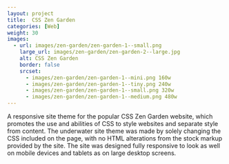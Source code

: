 ```yaml
---
layout: project
title:  CSS Zen Garden
categories: [Web]
weight: 30
images:
  - url: images/zen-garden/zen-garden-1--small.png
    large_url: images/zen-garden/zen-garden-2--large.jpg
    alt: CSS Zen Garden
    border: false
    srcset:
      - images/zen-garden/zen-garden-1--mini.png 160w
      - images/zen-garden/zen-garden-1--tiny.png 240w
      - images/zen-garden/zen-garden-1--small.png 320w
      - images/zen-garden/zen-garden-1--medium.png 480w
---
```


A responsive site theme for the popular CSS Zen Garden website, which promotes the use and abilities of CSS to style websites and separate style from content. The underwater site theme was made by solely changing the CSS included on the page, with no HTML alterations from the stock markup provided by the site. The site was designed fully responsive to look as well on mobile devices and tablets as on large desktop screens.
